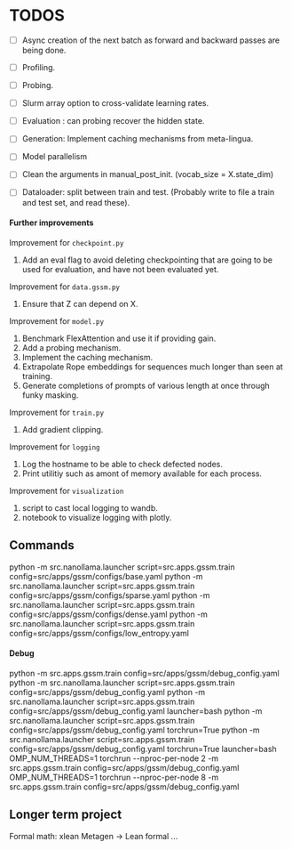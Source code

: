 # TODOS

- [ ] Async creation of the next batch as forward and backward passes are being done.
- [ ] Profiling.
- [ ] Probing.

- [ ] Slurm array option to cross-validate learning rates.

- [ ] Evaluation : can probing recover the hidden state.
- [ ] Generation: Implement caching mechanisms from meta-lingua.

- [ ] Model parallelism

- [ ] Clean the arguments in manual_post_init. (vocab_size = X.state_dim)

- [ ] Dataloader: split between train and test. (Probably write to file a train and test set, and read these).


#### Further improvements
Improvement for `checkpoint.py`
1. Add an eval flag to avoid deleting checkpointing that are going to be used for evaluation, and have not been evaluated yet.

Improvement for `data.gssm.py`
1. Ensure that Z can depend on X.

Improvement for `model.py`
1. Benchmark FlexAttention and use it if providing gain.
1. Add a probing mechanism.
1. Implement the caching mechanism.
1. Extrapolate Rope embeddings for sequences much longer than seen at training.
1. Generate completions of prompts of various length at once through funky masking.

Improvement for `train.py`
1. Add gradient clipping.

Improvement for `logging`
1. Log the hostname to be able to check defected nodes.
1. Print utilitiy such as amont of memory available for each process.

Improvement for `visualization`
1. script to cast local logging to wandb.
1. notebook to visualize logging with plotly.


## Commands
python -m src.nanollama.launcher script=src.apps.gssm.train config=src/apps/gssm/configs/base.yaml
python -m src.nanollama.launcher script=src.apps.gssm.train config=src/apps/gssm/configs/sparse.yaml
python -m src.nanollama.launcher script=src.apps.gssm.train config=src/apps/gssm/configs/dense.yaml
python -m src.nanollama.launcher script=src.apps.gssm.train config=src/apps/gssm/configs/low_entropy.yaml


#### Debug
python -m src.apps.gssm.train config=src/apps/gssm/debug_config.yaml
python -m src.nanollama.launcher script=src.apps.gssm.train config=src/apps/gssm/debug_config.yaml
python -m src.nanollama.launcher script=src.apps.gssm.train config=src/apps/gssm/debug_config.yaml launcher=bash
python -m src.nanollama.launcher script=src.apps.gssm.train config=src/apps/gssm/debug_config.yaml torchrun=True
python -m src.nanollama.launcher script=src.apps.gssm.train config=src/apps/gssm/debug_config.yaml torchrun=True launcher=bash
OMP_NUM_THREADS=1 torchrun --nproc-per-node 2 -m src.apps.gssm.train config=src/apps/gssm/debug_config.yaml
OMP_NUM_THREADS=1 torchrun --nproc-per-node 8 -m src.apps.gssm.train config=src/apps/gssm/debug_config.yaml

## Longer term project

Formal math:
xlean
Metagen -> Lean formal ...


